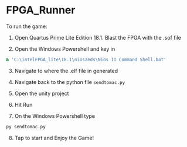 # FPGA_Runner


To run the game:
1) Open Quartus Prime Lite Edition 18.1. Blast the FPGA with the .sof file

2) Open the Windows Powershell and key in
```bash
& 'C:\intelFPGA_lite\18.1\nios2eds\Nios II Command Shell.bat'
```

3) Navigate to where the .elf file in generated

4) Navigate back to the python file `sendtomac.py`

5) Open the unity project

6) Hit Run

7) On the Windows Powershell type
```bash
py sendtomac.py
```

8) Tap to start and Enjoy the Game!
